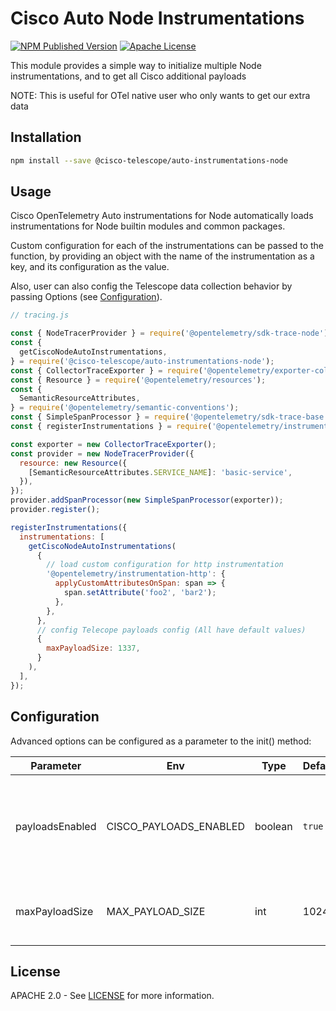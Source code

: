 # Cisco Auto Node Instrumentations

[![NPM Published Version][npm-image]][npm-url]
[![Apache License][license-image]][license-image]

This module provides a simple way to initialize multiple Node instrumentations,
and to get all Cisco additional payloads

NOTE: This is useful for OTel native user who only wants to get our extra data

## Installation

```bash
npm install --save @cisco-telescope/auto-instrumentations-node
```

## Usage

Cisco OpenTelemetry Auto instrumentations for Node automatically loads instrumentations for Node builtin modules and common packages.

Custom configuration for each of the instrumentations can be passed to the function, by providing an object with the name of the instrumentation as a key, and its configuration as the value.

Also, user can also config the Telescope data collection behavior by passing Options (see [Configuration](#configuration)).

```javascript
// tracing.js

const { NodeTracerProvider } = require('@opentelemetry/sdk-trace-node');
const {
  getCiscoNodeAutoInstrumentations,
} = require('@cisco-telescope/auto-instrumentations-node');
const { CollectorTraceExporter } = require('@opentelemetry/exporter-collector');
const { Resource } = require('@opentelemetry/resources');
const {
  SemanticResourceAttributes,
} = require('@opentelemetry/semantic-conventions');
const { SimpleSpanProcessor } = require('@opentelemetry/sdk-trace-base');
const { registerInstrumentations } = require('@opentelemetry/instrumentation');

const exporter = new CollectorTraceExporter();
const provider = new NodeTracerProvider({
  resource: new Resource({
    [SemanticResourceAttributes.SERVICE_NAME]: 'basic-service',
  }),
});
provider.addSpanProcessor(new SimpleSpanProcessor(exporter));
provider.register();

registerInstrumentations({
  instrumentations: [
    getCiscoNodeAutoInstrumentations(
      {
        // load custom configuration for http instrumentation
        '@opentelemetry/instrumentation-http': {
          applyCustomAttributesOnSpan: span => {
            span.setAttribute('foo2', 'bar2');
          },
        },
      },
      // config Telecope payloads config (All have default values)
      {
        maxPayloadSize: 1337,
      }
    ),
  ],
});
```

## Configuration

Advanced options can be configured as a parameter to the init() method:

| Parameter       | Env                    | Type    | Default | Description                                                                                                                                                                                                                      |
| --------------- | ---------------------- | ------- | ------- | -------------------------------------------------------------------------------------------------------------------------------------------------------------------------------------------------------------------------------- |
| payloadsEnabled | CISCO_PAYLOADS_ENABLED | boolean | `true`  | Whether the span should include paylaods or not according to [this list](https://github.com/epsagon/cisco-otel-distribution-specifications/blob/7594c0d2f6504e59e1b8c238426eba5171155b90/packages/js/src/payload_attributes.ts). |
| maxPayloadSize  | MAX_PAYLOAD_SIZE       | int     | 1024    | Max payload size to collect per attribute                                                                                                                                                                                        |

## License

APACHE 2.0 - See [LICENSE][license-url] for more information.

[npm-url]: https://www.npmjs.com/package/@cisco-telescope/auto-instrumentations-node
[npm-image]: https://img.shields.io/npm/v/@cisco-telescope/auto-instrumentations-node/latest?label=%40cisco-telescope%2Fauto-instrumentations-node&style=for-the-badge
[license-url]: https://github.com/https://github.com/cisco-open/otel-js/blob/main/LICENSE
[license-image]: https://img.shields.io/badge/license-Apache_2.0-green.svg?style=for-the-badge
